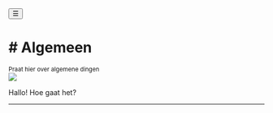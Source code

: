 <!-- Sidebar -->
<div class="w3-sidebar w3-bar-block" style="display:none" id="mySidebar">
  <button onclick="w3_close()" class="w3-bar-item w3-button w3-large">Close &times;</button>
  <p> ! - ALLEEN LEZEN</p>
  <a href="{{ site.base }}/servers/1" class="w3-bar-item w3-button w3-blue"># Algemeen</a>
</div>

<!-- Page Content -->
<div class="w3-teal">
  <button class="w3-button w3-teal w3-xlarge" onclick="w3_open()">☰</button>
  <div class="w3-container">
    <h1># Algemeen</h1>
    <sup>Praat hier over algemene dingen</sup>
  </div>
</div>

<div id="msg"></div>
<div class="w3-container w3-hover">
  <img src="{{ site.base }}/profile.jpg" style="max-width: 40px;">
  <p>Hallo! Hoe gaat het?</p>
  <hr>
</div>

<script>
function w3_open() {
  document.getElementById("mySidebar").style.width = "80%";
  document.getElementById("mySidebar").style.display = "block";
}

function w3_close() {
  document.getElementById("mySidebar").style.display = "none";
}
</script>

<script>
var cars = ["Hoi", "Max is een kat!", "Oke", "Hhahah", "Lool", "Gu", "Llallala", "Test", "Discord"];
var text = "";
var i;
for (i = 4; i > cars.length; i--) {
  text += "<div class=\"w3-container w3-hover\"><img src=\"{{ site.base }}/profile.jpg\" style=\"max-width: 40px;\"><p>" + cars[i] + "</p><hr></div><br>";
}
document.getElementById("msg").innerHTML = text;
</script>
